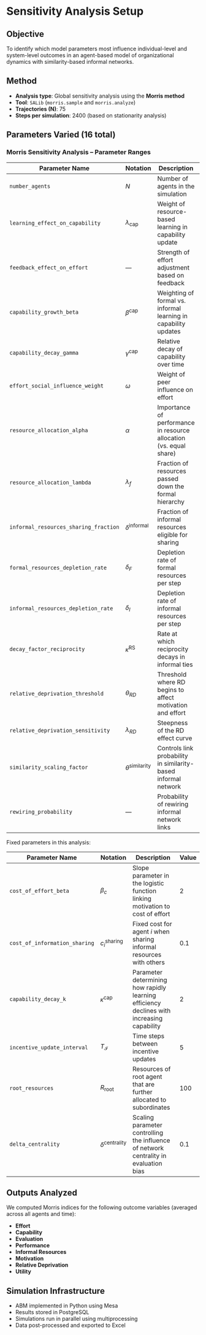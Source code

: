 # Sensitivity Analysis Setup

## Objective

To identify which model parameters most influence individual-level and system-level outcomes in an agent-based model of organizational dynamics with similarity-based informal networks.

## Method

- **Analysis type**: Global sensitivity analysis using the **Morris method**
- **Tool**: `SALib` (`morris.sample` and `morris.analyze`)
- **Trajectories (N)**: 75
- **Steps per simulation**: 2400 (based on stationarity analysis)

## Parameters Varied (16 total)

### Morris Sensitivity Analysis – Parameter Ranges

| Parameter Name | Notation | Description | Range |
|----------------|----------|-------------|--------|
| `number_agents` | $N$ | Number of agents in the simulation | 20 – 60 |
| `learning_effect_on_capability` | $\lambda_{\text{cap}}$ | Weight of resource-based learning in capability update | 0.05 – 0.3 |
| `feedback_effect_on_effort` | — | Strength of effort adjustment based on feedback | 0.1 – 0.5 |
| `capability_growth_beta` | $\beta^{\text{cap}}$ | Weighting of formal vs. informal learning in capability updates | 0.1 – 1.0 |
| `capability_decay_gamma` | $\gamma^{\text{cap}}$ | Relative decay of capability over time | 0.01 – 0.2 |
| `effort_social_influence_weight` | $\omega$ | Weight of peer influence on effort | 0.01 – 0.2 |
| `resource_allocation_alpha` | $\alpha$ | Importance of performance in resource allocation (vs. equal share) | 0.1 – 1.0 |
| `resource_allocation_lambda` | $\lambda_f$ | Fraction of resources passed down the formal hierarchy | 0.1 – 0.9 |
| `informal_resources_sharing_fraction` | $\delta^{\text{informal}}$ | Fraction of informal resources eligible for sharing | 0.05 – 0.3 |
| `formal_resources_depletion_rate` | $\delta_F$ | Depletion rate of formal resources per step | 0.3 – 0.8 |
| `informal_resources_depletion_rate` | $\delta_I$ | Depletion rate of informal resources per step | 0.01 – 0.4 |
| `decay_factor_reciprocity` | $\kappa^{\text{RS}}$ | Rate at which reciprocity decays in informal ties | 0.01 – 0.2 |
| `relative_deprivation_threshold` | $\theta_{RD}$ | Threshold where RD begins to affect motivation and effort | 0.3 – 0.7 |
| `relative_deprivation_sensitivity` | $\lambda_{RD}$ | Steepness of the RD effect curve | 5 – 15 |
| `similarity_scaling_factor` | $\theta^{\text{similarity}}$ | Controls link probability in similarity-based informal network | 1 – 4 |
| `rewiring_probability` | — | Probability of rewiring informal network links | 0.01 – 0.2 |


Fixed parameters in this analysis: 

| Parameter Name                | Notation                  | Description                                                                 | Value |
|------------------------------|---------------------------|-----------------------------------------------------------------------------|--------|
| `cost_of_effort_beta`        | $\beta_c$                 | Slope parameter in the logistic function linking motivation to cost of effort | 2      |
| `cost_of_information_sharing` | $c^{\text{sharing}}_i$ | Fixed cost for agent $i$ when sharing informal resources with others | 0.1 |
| `capability_decay_k`         | $\kappa^{\text{cap}}$     | Parameter determining how rapidly learning efficiency declines with increasing capability | 2 |
| `incentive_update_interval`  | $T_{\mathcal{I}}$         | Time steps between incentive updates                                        | 5      |
| `root_resources`             | $R_{\text{root}}$         | Resources of root agent that are further allocated to subordinates          | 100    |
| `delta_centrality`           | $\delta^{\text{centrality}}$ | Scaling parameter controlling the influence of network centrality in evaluation bias | 0.1 |




## Outputs Analyzed

We computed Morris indices for the following outcome variables (averaged across all agents and time):

- **Effort**
- **Capability**
- **Evaluation**
- **Performance**
- **Informal Resources**
- **Motivation**
- **Relative Deprivation**
- **Utility**

## Simulation Infrastructure

- ABM implemented in Python using Mesa
- Results stored in PostgreSQL
- Simulations run in parallel using multiprocessing
- Data post-processed and exported to Excel


